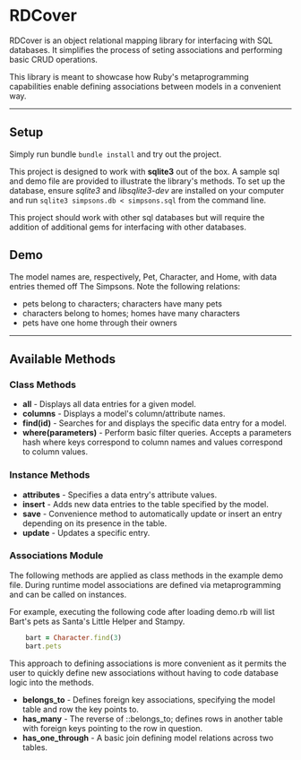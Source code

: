 # RDCover

RDCover is an object relational mapping library for interfacing with SQL databases. It simplifies the process of seting associations and performing basic CRUD operations.

This library is meant to showcase how Ruby's metaprogramming capabilities enable defining associations between models in a convenient way.

---

## Setup

Simply run bundle `bundle install` and try out the project.

This project is designed to work with **sqlite3** out of the box. A sample sql and demo file are provided to illustrate the library's methods. To set up the database, ensure *sqlite3* and *libsqlite3-dev* are installed on your computer and run `sqlite3 simpsons.db < simpsons.sql` from the command line.

This project should work with other sql databases but will require the addition of additional gems for interfacing with other databases.

## Demo

The model names are, respectively, Pet, Character, and Home, with data entries themed off The Simpsons. Note the following relations:

- pets belong to characters; characters have many pets
- characters belong to homes; homes have many characters
- pets have one home through their owners

---

## Available Methods

### Class Methods

- **all** - Displays all data entries for a given model.
- **columns** - Displays a model's column/attribute names.
- **find(id)** - Searches for and displays the specific data entry for a model.
- **where(parameters)** - Perform basic filter queries. Accepts a parameters hash where keys correspond to column names and values correspond to column values.

### Instance Methods

- **attributes** - Specifies a data entry's attribute values.
- **insert** - Adds new data entries to the table specified by the model.
- **save** - Convenience method to automatically update or insert an entry depending on its presence in the table.
- **update** - Updates a specific entry.

### Associations Module

The following methods are applied as class methods in the example demo file. During runtime model associations are defined via metaprogramming and can be called on instances.

For example, executing the following code after loading demo.rb will list Bart's pets as Santa's Little Helper and Stampy.

```ruby
    bart = Character.find(3)
    bart.pets
```

This approach to defining associations is more convenient as it permits the user to quickly define new associations without having to code database logic into the methods.

- **belongs_to** - Defines foreign key associations, specifying the model table and row the key points to.
- **has_many** - The reverse of ::belongs_to; defines rows in another table with foreign keys pointing to the row in question.
- **has_one_through** - A basic join defining model relations across two tables.
